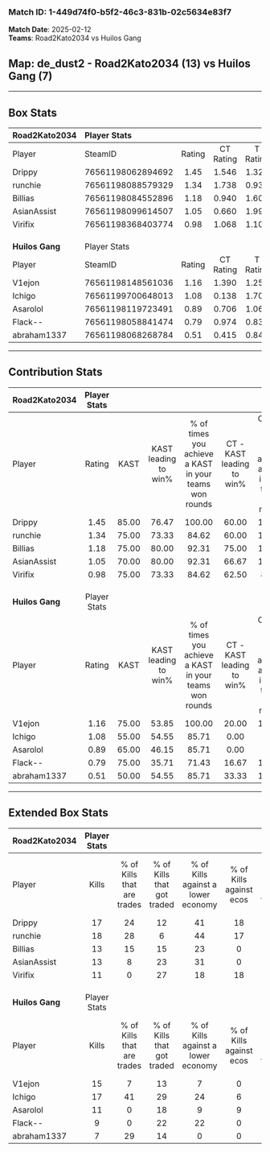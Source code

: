 ### Match ID: 1-449d74f0-b5f2-46c3-831b-02c5634e83f7  
**Match Date**: 2025-02-12  
**Teams**: Road2Kato2034 vs Huilos Gang  

## **Map**: de_dust2 - Road2Kato2034 (13) vs Huilos Gang (7)  
---  

## Box Stats  

| **Road2Kato2034** | Player Stats      |        |           |          |       |      |       |         |        |      |     |
| :- | :- | :-: | :-: | :-: | :-: | :-: | :-: | :-: | :-: | :-: | :-: |
| Player            | SteamID           | Rating | CT Rating | T Rating | KAST  | ADR  | Kills | Assists | Deaths | K/D  | HS% |
| Drippy            | 76561198062894692 |  1.45  |   1.546   |  1.327   | 85.00 | 96.7 |  17   |    8    |   12   | 1.42 | 23  |
| runchie           | 76561198088579329 |  1.34  |   1.738   |  0.935   | 75.00 | 83.3 |  18   |    6    |   13   | 1.38 | 38  |
| Billias           | 76561198084552896 |  1.18  |   0.940   |  1.608   | 75.00 | 79.9 |  13   |    4    |   10   | 1.30 | 38  |
| AsianAssist       | 76561198099614507 |  1.05  |   0.660   |  1.995   | 70.00 | 67.7 |  13   |    4    |   12   | 1.08 | 61  |
| Virifix           | 76561198368403774 |  0.98  |   1.068   |  1.109   | 75.00 | 66.8 |  11   |    5    |   13   | 0.85 | 81  |
|                   |                   |        |           |          |       |      |       |         |        |      |     |
|                   |                   |        |           |          |       |      |       |         |        |      |     |
|                   |                   |        |           |          |       |      |       |         |        |      |     |
| **Huilos Gang**   | Player Stats      |        |           |          |       |      |       |         |        |      |     |
| Player            | SteamID           | Rating | CT Rating | T Rating | KAST  | ADR  | Kills | Assists | Deaths | K/D  | HS% |
| V1ejon            | 76561198148561036 |  1.16  |   1.390   |  1.259   | 75.00 | 65.5 |  15   |    2    |   12   | 1.25 | 46  |
| Ichigo            | 76561199700648013 |  1.08  |   0.138   |  1.709   | 55.00 | 91.9 |  17   |    3    |   16   | 1.06 | 52  |
| Asarolol          | 76561198119723491 |  0.89  |   0.706   |  1.066   | 65.00 | 82.0 |  11   |    4    |   15   | 0.73 | 63  |
| Flack--           | 76561198058841474 |  0.79  |   0.974   |  0.837   | 75.00 | 64.8 |   9   |    3    |   16   | 0.56 | 66  |
| abraham1337       | 76561198068268784 |  0.51  |   0.415   |  0.843   | 50.00 | 47.8 |   7   |    1    |   14   | 0.50 | 57  |
---  

## Contribution Stats  

| **Road2Kato2034** | Player Stats |       |                      |                                                        |                           |                                                             |                          |                                                            |
| :- | :-: | :-: | :-: | :-: | :-: | :-: | :-: | :-: |
| Player            |    Rating    | KAST  | KAST leading to win% | % of times you achieve a KAST in your teams won rounds | CT - KAST leading to win% | CT - % of times you achieve a KAST in your teams won rounds | T - KAST leading to win% | T - % of times you achieve a KAST in your teams won rounds |
| Drippy            |     1.45     | 85.00 |        76.47         |                         100.00                         |           60.00           |                           100.00                            |          100.00          |                           100.00                           |
| runchie           |     1.34     | 75.00 |        73.33         |                         84.62                          |           60.00           |                           100.00                            |          100.00          |                           71.43                            |
| Billias           |     1.18     | 75.00 |        80.00         |                         92.31                          |           75.00           |                           100.00                            |          85.71           |                           85.71                            |
| AsianAssist       |     1.05     | 70.00 |        80.00         |                         92.31                          |           66.67           |                           100.00                            |          100.00          |                           85.71                            |
| Virifix           |     0.98     | 75.00 |        73.33         |                         84.62                          |           62.50           |                            83.33                            |          85.71           |                           85.71                            |
|                   |              |       |                      |                                                        |                           |                                                             |                          |                                                            |
|                   |              |       |                      |                                                        |                           |                                                             |                          |                                                            |
|                   |              |       |                      |                                                        |                           |                                                             |                          |                                                            |
| **Huilos Gang**   | Player Stats |       |                      |                                                        |                           |                                                             |                          |                                                            |
| Player            |    Rating    | KAST  | KAST leading to win% | % of times you achieve a KAST in your teams won rounds | CT - KAST leading to win% | CT - % of times you achieve a KAST in your teams won rounds | T - KAST leading to win% | T - % of times you achieve a KAST in your teams won rounds |
| V1ejon            |     1.16     | 75.00 |        53.85         |                         100.00                         |           20.00           |                           100.00                            |          75.00           |                           100.00                           |
| Ichigo            |     1.08     | 55.00 |        54.55         |                         85.71                          |           0.00            |                            0.00                             |          66.67           |                           100.00                           |
| Asarolol          |     0.89     | 65.00 |        46.15         |                         85.71                          |           0.00            |                            0.00                             |          66.67           |                           100.00                           |
| Flack--           |     0.79     | 75.00 |        35.71         |                         71.43                          |           16.67           |                           100.00                            |          50.00           |                           66.67                            |
| abraham1337       |     0.51     | 50.00 |        54.55         |                         85.71                          |           33.33           |                           100.00                            |          62.50           |                           83.33                            |
---  

## Extended Box Stats  

| **Road2Kato2034** | Player Stats |                            |                            |                                    |                         |                              |                                 |        |                             |                                     |                          |                               |                            |
| :- | :-: | :-: | :-: | :-: | :-: | :-: | :-: | :-: | :-: | :-: | :-: | :-: | :-: |
| Player            |    Kills     | % of Kills that are trades | % of Kills that got traded | % of Kills against a lower economy | % of Kills against ecos | % of Kills that are flawless | % of Kills that are close duels | Deaths | % of Deaths that get traded | % of Deaths against a lower economy | % of Deaths against ecos | % of Deaths that are flawless | % of Deaths that are close |
| Drippy            |      17      |             24             |             12             |                 41                 |           18            |              82              |                6                |   12   |              0              |                 33                  |            8             |              42               |             8              |
| runchie           |      18      |             28             |             6              |                 44                 |           17            |              67              |                6                |   13   |             23              |                 15                  |            0             |              85               |             0              |
| Billias           |      13      |             15             |             15             |                 23                 |            0            |              69              |                0                |   10   |             10              |                 10                  |            0             |              50               |             10             |
| AsianAssist       |      13      |             8              |             23             |                 31                 |            0            |              77              |                0                |   12   |             33              |                 25                  |            8             |              67               |             8              |
| Virifix           |      11      |             0              |             27             |                 18                 |           18            |              55              |                0                |   13   |             31              |                 23                  |            0             |              62               |             31             |
|                   |              |                            |                            |                                    |                         |                              |                                 |        |                             |                                     |                          |                               |                            |
|                   |              |                            |                            |                                    |                         |                              |                                 |        |                             |                                     |                          |                               |                            |
|                   |              |                            |                            |                                    |                         |                              |                                 |        |                             |                                     |                          |                               |                            |
| **Huilos Gang**   | Player Stats |                            |                            |                                    |                         |                              |                                 |        |                             |                                     |                          |                               |                            |
| Player            |    Kills     | % of Kills that are trades | % of Kills that got traded | % of Kills against a lower economy | % of Kills against ecos | % of Kills that are flawless | % of Kills that are close duels | Deaths | % of Deaths that get traded | % of Deaths against a lower economy | % of Deaths against ecos | % of Deaths that are flawless | % of Deaths that are close |
| V1ejon            |      15      |             7              |             13             |                 7                  |            0            |              47              |               13                |   12   |             33              |                 25                  |            8             |              67               |             0              |
| Ichigo            |      17      |             41             |             29             |                 24                 |            6            |              76              |               12                |   16   |              0              |                 13                  |            6             |              69               |             0              |
| Asarolol          |      11      |             0              |             18             |                 9                  |            9            |              64              |                9                |   15   |              7              |                 13                  |            7             |              53               |             7              |
| Flack--           |      9       |             0              |             22             |                 22                 |            0            |              67              |               22                |   16   |             31              |                 19                  |            13            |              75               |             6              |
| abraham1337       |      7       |             29             |             14             |                 0                  |            0            |              71              |                0                |   14   |              7              |                 14                  |            7             |              93               |             0              |
